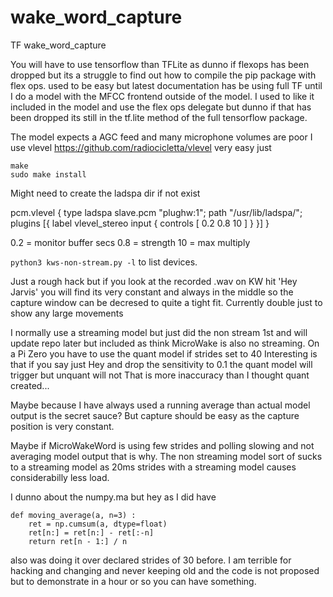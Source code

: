 # wake_word_capture
TF wake_word_capture

You will have to use tensorflow than TFLite as dunno if flexops has been dropped but its a struggle to find out how to compile the pip package with flex ops.
used to be easy but latest documentation has be using full TF until I do a model with the MFCC frontend outside of the model.
I used to like it included in the model and use the flex ops delegate but dunno if that has been dropped its still in the tf.lite method of the full tensorflow package.

The model expects a AGC feed and many microphone volumes are poor I use vlevel
https://github.com/radiocicletta/vlevel
very easy just
```
make
sudo make install
```
Might need to create the ladspa dir if not exist

pcm.vlevel {
    type ladspa
    slave.pcm "plughw:1";
    path "/usr/lib/ladspa/";
    plugins [{
        label vlevel_stereo
        input {
            controls [ 0.2 0.8 10 ]
        }
    }]
}

0.2 = monitor buffer secs
0.8 = strength
10 = max multiply

`python3 kws-non-stream.py -l` to list devices.

Just a rough hack but if you look at the recorded .wav on KW hit 'Hey Jarvis' you will find its very constant and always in the middle so the capture window can be decresed to quite a tight fit.
Currently double just to show any large movements

I normally use a streaming model but just did the non stream 1st and will update repo later but included as think MicroWake is also no streaming.
On a Pi Zero you have to use the quant model if strides set to 40
Interesting is that if you say just Hey and drop the sensitivity to 0.1 the quant model will trigger but unquant will not
That is more inaccuracy than I thought quant created...

Maybe because I have always used a running average than actual model output is the secret sauce? But capture should be easy as the capture position is very constant.

Maybe if MicroWakeWord is using few strides and polling slowing and not averaging model output that is why.
The non streaming model sort of sucks to a streaming model as 20ms strides with a streaming model causes considerabilly less load.

I dunno about the numpy.ma but hey as I did have
```
def moving_average(a, n=3) :
    ret = np.cumsum(a, dtype=float)
    ret[n:] = ret[n:] - ret[:-n]
    return ret[n - 1:] / n
```
also was doing it over declared strides of 30 before.
I am terrible for hacking and changing and never keeping old and the code is not proposed but to demonstrate in a hour or so you can have something.
